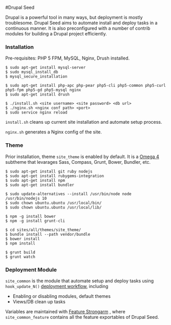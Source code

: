 #Drupal Seed

Drupal is a powerful tool in many ways, but deployment is mostly troublesome. Drupal Seed aims to automate install and deploy tasks in a continuous manner. It is also preconfigured with a number of contrib modules for building a Drupal project efficiently.

### Installation
Pre-requisites: PHP 5 FPM, MySQL, Nginx, Drush installed.

    $ sudo apt-get install mysql-server
    $ sudo mysql_install_db
    $ mysql_secure_installation
    
    $ sudo apt-get install php-apc php-pear php5-cli php5-common php5-curl php5-fpm php5-gd php5-mysql nginx
    $ sudo apt-get install drush

    $ ./install.sh <site username> <site password> <db url>
    $ ./nginx.sh <nginx conf path> <port>
    $ sudo service nginx reload


`install.sh` cleans up current site installation and automate setup process.

`nginx.sh` generates a Nginx config of the site.


### Theme

Prior installation, theme `site_theme` is enabled by default. It is a [Omega 4](https://www.drupal.org/project/omega) subtheme that levarages Sass, Compass, Grunt, Bower, Bundler, etc.

    $ sudo apt-get install git ruby nodejs
    $ sudo apt-get install rubygems-integration
    $ sudo apt-get install npm
    $ sudo apt-get install bundler

    $ sudo update-alternatives --install /usr/bin/node node /usr/bin/nodejs 10
    $ sudo chown ubuntu.ubuntu /usr/local/bin/
    $ sudo chown ubuntu.ubuntu /usr/local/lib/

    $ npm -g install bower
    $ npm -g install grunt-cli
    
    $ cd sites/all/themes/site_theme/
    $ bundle install --path vendor/bundle
    $ bower install
    $ npm install

    $ grunt build
    $ grunt watch

### Deployment Module

`site_common` is the module that automate setup and deploy tasks using `hook_update_N()` [deployment workflow](http://dcycleproject.org/blog/44/what-site-deployment-module), including 

* Enabling or disabling modules, default themes
* Views/DB clean up tasks

Variables are maintained with [Feature Strongarm](https://www.drupal.org/project/strongarm) , where `site_common_feature` contains all the feature exportables of Drupal Seed. 

